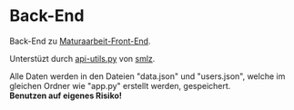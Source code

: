 # Back-End

Back-End zu [Maturaarbeit-Front-End](https://github.com/MaGaMe19/Maturaarbeit-Front-End).

Unterstüzt durch [api-utils.py](https://github.com/smlz/poschtizeddel/blob/main/final/server/api_utils.py) von [smlz](https://github.com/smlz).

Alle Daten werden in den Dateien "data.json" und "users.json", welche im gleichen Ordner wie "app.py" erstellt werden, gespeichert.  
**Benutzen auf eigenes Risiko!**